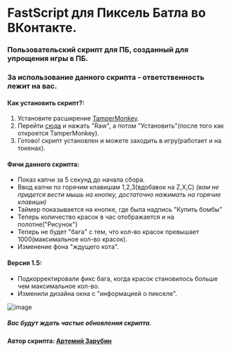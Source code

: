 # FastScript для Пиксель Батла во ВКонтакте.
### Пользовательский скрипт для ПБ, созданный для упрощения игры в ПБ.
### За использование данного скрипта - ответственность лежит на вас.

#### Как установить скрипт?:
1. Установите расширение [TamperMonkey](https://chrome.google.com/webstore/detail/tampermonkey/dhdgffkkebhmkfjojejmpbldmpobfkfo).
2. Перейти [сюда](https://github.com/ArtemiyGeneralov/pb-fastscript/blob/main/fastscript.user.js) и нажать "Raw", а потом "Установить"(после того как откроется TamperMonkey).
3. Готово! скрипт установлен и можете заходить в игру(работает и на токенах).

#### Фичи данного скрипта:
- Показ капчи за 5 секунд до начала сбора.
- Ввод капчи по горячим клавишам 1,2,3(вдобавок на Z,X,C) _(вам не придется вести мышь на кнопку, достаточно нажимать на горячие клавиши)_
- Таймер показывается на кнопке, где была надпись "Купить бомбы"
- Теперь количество красок в час отображается и на полотне("Рисунок")
- Теперь не будет "бага" с тем, что кол-во красок превышает 1000(максимальное кол-во красок).
- Изменение фона "ждущего кота".

#### Версия 1.5:
- Подкорректировали фикс бага, когда красок становилось больше чем максимальное кол-во.
- Изменили дизайна окна с "информацией о пикселе".

![image](https://user-images.githubusercontent.com/101475420/162613382-13fc52f4-96fc-48a3-91e0-210a949e93bb.png)


##### Вас будут ждать частые обновления скрипта.
#### Автор скрипта: [Артемий Зарубин](https://vk.com/id382847201)
